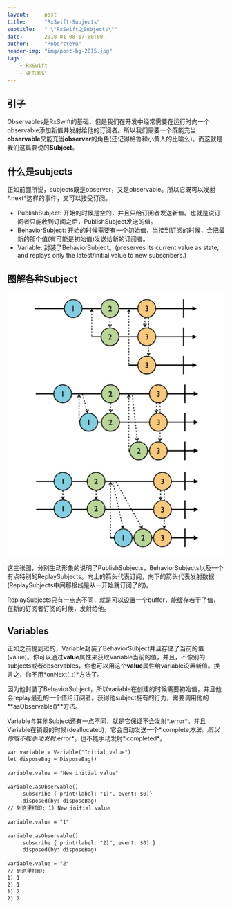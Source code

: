 ```yaml
---
layout:     post
title:      "RxSwift-Subjects"
subtitle:   " \"RxSwift之Subjects\""
date:       2018-01-08 17:00:00
author:     "RobertYeYu"
header-img: "img/post-bg-2015.jpg"
tags:
    - RxSwift
    - 读书笔记
---
```



## 引子
Observables是RxSwift的基础，但是我们在开发中经常需要在运行时向一个observable添加新值并发射给他的订阅者。所以我们需要一个既能充当**observable**又能充当**observer**的角色(还记得格鲁和小黄人的比喻么)。而这就是我们这篇要说的**Subject**。

## 什么是subjects
正如前面所说，subjects既是observer，又是observable。所以它既可以发射*.next*这样的事件，又可以接受订阅。

- PublishSubject: 开始的时候是空的，并且只给订阅者发送新值。也就是说订阅者只能收到订阅之后，PublishSubject发送的值。
- BehaviorSubject: 开始的时候需要有一个初始值，当接到订阅的时候，会把最新的那个值(有可能是初始值)发送给新的订阅者。
- Variable: 封装了BehaviorSubject。(preserves its current value as state, and replays only the latest/initial value to new subscribers.)

## 图解各种Subject
![java-javascript](/img/in-post/post-RxSwift/RxSwift_Subjects_01.png)
![java-javascript](/img/in-post/post-RxSwift/RxSwift_Subjects_02.png)
![java-javascript](/img/in-post/post-RxSwift/RxSwift_Subjects_03.png)

这三张图，分别生动形象的说明了PublishSubjects，BehaviorSubjects以及一个有点特别的ReplaySubjects。向上的箭头代表订阅，向下的箭头代表发射数据(ReplaySubjects中间那根线是从一开始就订阅了的)。

ReplaySubjects只有一点点不同，就是可以设置一个buffer，能缓存若干了值，在新的订阅者订阅的时候，发射给他。

## Variables
正如之前提到过的，Variable封装了BehaviorSubject并且存储了当前的值(value)。你可以通过**value**属性来获取Variable当前的值，并且，不像别的subjects或者observables，你也可以用这个**value**属性给variable设置新值。换言之，你不用*onNext(_:)*方法了。

因为他封装了BehaviorSubject，所以variable在创建的时候需要初始值，并且他会replay最近的一个值给订阅者。获得他subject拥有的行为，需要调用他的**asObservable()**方法。

Variable与其他Subject还有一点不同，就是它保证不会发射*.error*。并且Variable在销毁的时候(deallocated)，它会自动发送一个*.complete*方法。所以你既不能手动发射*.error*，也不能手动发射*.completed*。

```
var variable = Variable("Initial value")
let disposeBag = DisposeBag()

variable.value = "New initial value"

variable.asObservable()
	.subscribe { print(label: "1)", event: $0)} 
	.disposed(by: disposeBag)
// 到这里打印: 1) New initial value

variable.value = "1"

variable.asObservable()
	.subscribe { print(label: "2)", event: $0) }
	.disposed(by: disposeBag)

variable.value = "2"
// 到这里打印: 
1) 1 
2) 1  
1) 2
2) 2
```





